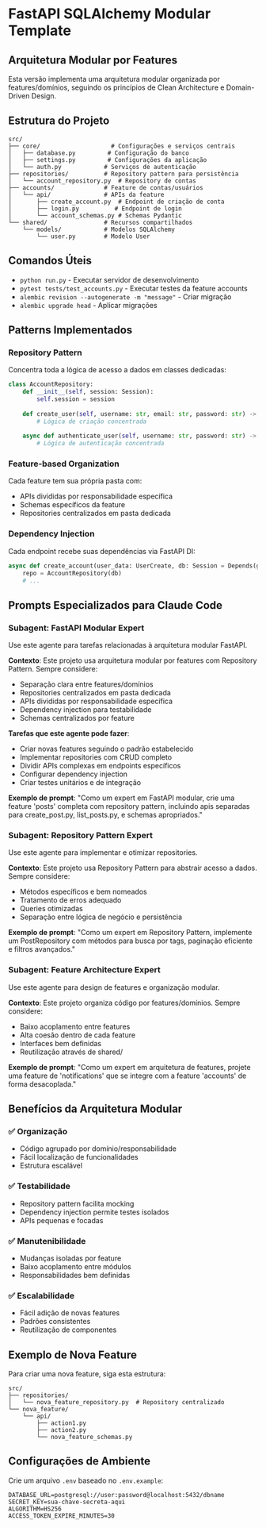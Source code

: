 # FastAPI SQLAlchemy Modular Template

## Arquitetura Modular por Features

Esta versão implementa uma arquitetura modular organizada por features/domínios, seguindo os princípios de Clean Architecture e Domain-Driven Design.

## Estrutura do Projeto
```
src/
├── core/                    # Configurações e serviços centrais
│   ├── database.py         # Configuração do banco
│   ├── settings.py         # Configurações da aplicação
│   └── auth.py            # Serviços de autenticação
├── repositories/          # Repository pattern para persistência
│   └── account_repository.py  # Repository de contas
├── accounts/              # Feature de contas/usuários
│   └── api/               # APIs da feature
│       ├── create_account.py  # Endpoint de criação de conta
│       ├── login.py          # Endpoint de login
│       └── account_schemas.py # Schemas Pydantic
└── shared/                # Recursos compartilhados
    └── models/            # Modelos SQLAlchemy
        └── user.py        # Modelo User
```

## Comandos Úteis
- `python run.py` - Executar servidor de desenvolvimento
- `pytest tests/test_accounts.py` - Executar testes da feature accounts
- `alembic revision --autogenerate -m "message"` - Criar migração
- `alembic upgrade head` - Aplicar migrações

## Patterns Implementados

### Repository Pattern
Concentra toda a lógica de acesso a dados em classes dedicadas:
```python
class AccountRepository:
    def __init__(self, session: Session):
        self.session = session
    
    def create_user(self, username: str, email: str, password: str) -> User:
        # Lógica de criação concentrada
    
    async def authenticate_user(self, username: str, password: str) -> Optional[User]:
        # Lógica de autenticação concentrada
```

### Feature-based Organization
Cada feature tem sua própria pasta com:
- APIs divididas por responsabilidade específica
- Schemas específicos da feature
- Repositories centralizados em pasta dedicada

### Dependency Injection
Cada endpoint recebe suas dependências via FastAPI DI:
```python
async def create_account(user_data: UserCreate, db: Session = Depends(get_db)):
    repo = AccountRepository(db)
    # ...
```

## Prompts Especializados para Claude Code

### Subagent: FastAPI Modular Expert
Use este agente para tarefas relacionadas à arquitetura modular FastAPI.

**Contexto**: Este projeto usa arquitetura modular por features com Repository Pattern. Sempre considere:
- Separação clara entre features/domínios
- Repositories centralizados em pasta dedicada
- APIs divididas por responsabilidade específica
- Dependency injection para testabilidade
- Schemas centralizados por feature

**Tarefas que este agente pode fazer**:
- Criar novas features seguindo o padrão estabelecido
- Implementar repositories com CRUD completo
- Dividir APIs complexas em endpoints específicos
- Configurar dependency injection
- Criar testes unitários e de integração

**Exemplo de prompt**:
"Como um expert em FastAPI modular, crie uma feature 'posts' completa com repository pattern, incluindo apis separadas para create_post.py, list_posts.py, e schemas apropriados."

### Subagent: Repository Pattern Expert
Use este agente para implementar e otimizar repositories.

**Contexto**: Este projeto usa Repository Pattern para abstrair acesso a dados. Sempre considere:
- Métodos específicos e bem nomeados
- Tratamento de erros adequado
- Queries otimizadas
- Separação entre lógica de negócio e persistência

**Exemplo de prompt**:
"Como um expert em Repository Pattern, implemente um PostRepository com métodos para busca por tags, paginação eficiente e filtros avançados."

### Subagent: Feature Architecture Expert
Use este agente para design de features e organização modular.

**Contexto**: Este projeto organiza código por features/domínios. Sempre considere:
- Baixo acoplamento entre features
- Alta coesão dentro de cada feature
- Interfaces bem definidas
- Reutilização através de shared/

**Exemplo de prompt**:
"Como um expert em arquitetura de features, projete uma feature de 'notifications' que se integre com a feature 'accounts' de forma desacoplada."

## Benefícios da Arquitetura Modular

### ✅ Organização
- Código agrupado por domínio/responsabilidade
- Fácil localização de funcionalidades
- Estrutura escalável

### ✅ Testabilidade
- Repository pattern facilita mocking
- Dependency injection permite testes isolados
- APIs pequenas e focadas

### ✅ Manutenibilidade
- Mudanças isoladas por feature
- Baixo acoplamento entre módulos
- Responsabilidades bem definidas

### ✅ Escalabilidade
- Fácil adição de novas features
- Padrões consistentes
- Reutilização de componentes

## Exemplo de Nova Feature

Para criar uma nova feature, siga esta estrutura:
```
src/
├── repositories/
│   └── nova_feature_repository.py  # Repository centralizado
└── nova_feature/
    └── api/
        ├── action1.py
        ├── action2.py
        └── nova_feature_schemas.py
```

## Configurações de Ambiente

Crie um arquivo `.env` baseado no `.env.example`:
```
DATABASE_URL=postgresql://user:password@localhost:5432/dbname
SECRET_KEY=sua-chave-secreta-aqui
ALGORITHM=HS256
ACCESS_TOKEN_EXPIRE_MINUTES=30
```
